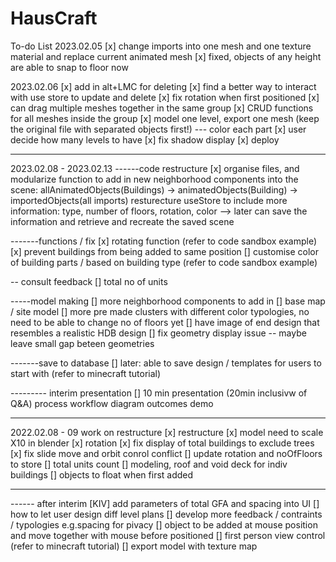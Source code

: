 # HausCraft

To-do List
2023.02.05
[x] change imports into one mesh and one texture material and replace current animated mesh
[x] fixed, objects of any height are able to snap to floor now

2023.02.06
[x] add in alt+LMC for deleting
[x] find a better way to interact with use store to update and delete
[x] fix rotation when first positioned
[x] can drag multiple meshes together in the same group
[x] CRUD functions for all meshes inside the group
[x] model one level, export one mesh (keep the original file with separated objects first!) --- color each part
[x] user decide how many levels to have
[x] fix shadow display
[x] deploy

---

2023.02.08 - 2023.02.13
------code restructure
[x] organise files, and modularize function to add in new neighborhood components into the scene:
allAnimatedObjects(Buildings) -> animatedObjects(Building) -> importedObjects(all imports)
resturecture useStore to include more information: type, number of floors, rotation, color --> later can save the information and retrieve and recreate the saved scene

-------functions / fix
[x] rotating function (refer to code sandbox example)
[x] prevent buildings from being added to same position
[] customise color of building parts / based on building type (refer to code sandbox example)

-- consult feedback
[] total no of units

-----model making
[] more neighborhood components to add in
[] base map / site model
[] more pre made clusters with different color typologies, no need to be able to change no of floors yet
[] have image of end design that resembles a realistic HDB design
[] fix geometry display issue -- maybe leave small gap beteen geometries

-------save to database
[] later: able to save design / templates for users to start with (refer to minecraft tutorial)

--------- interim presentation
[] 10 min presentation (20min inclusivw of Q&A)
process workflow diagram
outcomes
demo

---

2022.02.08 - 09 work on restructure
[x] restructure
[x] model need to scale X10 in blender
[x] rotation
[x] fix display of total buildings to exclude trees
[x] fix slide move and orbit conrol conflict
[] update rotation and noOfFloors to store
[] total units count
[] modeling, roof and void deck for indiv buildings
[] objects to float when first added

---

------ after interim
[KIV] add parameters of total GFA and spacing into UI
[] how to let user design diff level plans
[] develop more feedback / contraints / typologies e.g.spacing for pivacy
[] object to be added at mouse position and move together with mouse before positioned
[] first person view control (refer to minecraft tutorial)
[] export model with texture map
